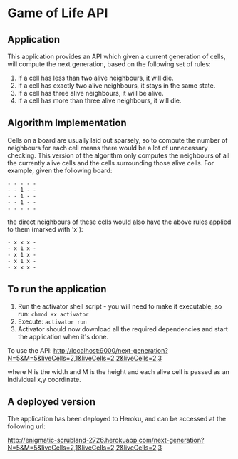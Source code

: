 Game of Life API
=================================

## Application
This application provides an API which given a current generation of cells, will compute the next generation, based on the following set of rules:

1. If a cell has less than two alive neighbours, it will die.
2. If a cell has exactly two alive neighbours, it stays in the same state.
3. If a cell has three alive neighbours, it will be alive.
4. If a cell has more than three alive neighbours, it will die.

## Algorithm Implementation
Cells on a board are usually laid out sparsely, so to compute the number of neighbours for each cell means there would be a lot of unnecessary checking.
This version of the algorithm only computes the neighbours of all the currently alive cells and the cells surrounding those alive cells. For example, given the following board:<br/>

    - - - - -
    - - 1 - -
    - - 1 - - 
    - - 1 - -
    - - - - -

the direct neighbours of these cells would also have the above rules applied to them (marked with 'x'):

    - x x x -
    - x 1 x -
    - x 1 x -
    - x 1 x -
    - x x x -


## To run the application

1. Run the activator shell script - you will need to make it executable, so run: `chmod +x activator`
3. Execute: `activator run`
4. Activator should now download all the required dependencies and start the application when it's done.

To use the API:
<http://localhost:9000/next-generation?N=5&M=5&liveCells=2,1&liveCells=2,2&liveCells=2,3>

where N is the width and M is the height and each alive cell is passed as an individual x,y coordinate.

## A deployed version

The application has been deployed to Heroku, and can be accessed at the following url:

<http://enigmatic-scrubland-2726.herokuapp.com/next-generation?N=5&M=5&liveCells=2,1&liveCells=2,2&liveCells=2,3>

